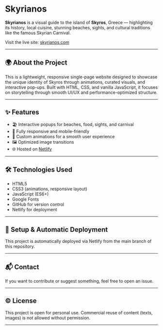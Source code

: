 # Skyrianos

**Skyrianos** is a visual guide to the island of **Skyros**, Greece — highlighting its history, local cuisine, stunning beaches, sights, and cultural traditions like the famous Skyrian Carnival.

Visit the live site: [skyrianos.com](https://skyrianos.com)

---

## 🌍 About the Project

This is a lightweight, responsive single-page website designed to showcase the unique identity of Skyros through animations, curated visuals, and interactive pop-ups. Built with HTML, CSS, and vanilla JavaScript, it focuses on storytelling through smooth UI/UX and performance-optimized structure.

---

## ✨ Features

- 🏖️ Interactive popups for beaches, food, sights, and carnival
- 📱 Fully responsive and mobile-friendly
- 🎨 Custom animations for a smooth user experience
- 🖼️ Optimized image transitions
- 🌐 Hosted on [Netlify](https://netlify.com)

---

## 🛠️ Technologies Used

- HTML5
- CSS3 (animations, responsive layout)
- JavaScript (ES6+)
- Google Fonts
- GitHub for version control
- Netlify for deployment

---

## 🚀 Setup & Automatic Deployment

This project is automatically deployed via Netlify from the main branch of this repository.

---

## 📬 Contact  
If you want to contribute or suggest something, feel free to open an issue.

---

## © License  
This project is open for personal use. Commercial reuse of content (texts, images) is not allowed without permission.

---
